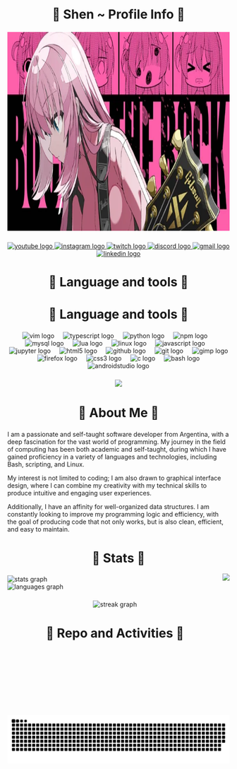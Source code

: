 ###

<h1 align="center">🌸 Shen ~ Profile Info 🌸</h1>

###

<div align="center">
  <img height="450" src="https://raw.githubusercontent.com/Shentxt/NordicBreeze/main/assets/bocchi.webp"  />
</div>

###

<div align="center">
  <a href="https://www.youtube.com/channel/UC2BBmW7bPx5umSY02J1tqmA" target="_blank">
    <img src="https://img.shields.io/static/v1?message=Youtube&logo=youtube&label=&color=FF0000&logoColor=white&labelColor=&style=for-the-badge" height="35" alt="youtube logo"  />
  </a>
  <a href="https://www.instagram.com/settrhig/" target="_blank">
    <img src="https://img.shields.io/static/v1?message=Instagram&logo=instagram&label=&color=E4405F&logoColor=white&labelColor=&style=for-the-badge" height="35" alt="instagram logo"  />
  </a>
  <a href="https://www.twitch.tv/shentty" target="_blank">
    <img src="https://img.shields.io/static/v1?message=Twitch&logo=twitch&label=&color=9146FF&logoColor=white&labelColor=&style=for-the-badge" height="35" alt="twitch logo"  />
  </a>
  <a href="https://discord.com/channels/@me" target="_blank">
    <img src="https://img.shields.io/static/v1?message=Discord&logo=discord&label=&color=7289DA&logoColor=white&labelColor=&style=for-the-badge" height="35" alt="discord logo"  />
  </a>
  <a href="mailto:shenblaskowitz@gmail.com" target="_blank">
    <img src="https://img.shields.io/static/v1?message=Gmail&logo=gmail&label=&color=D14836&logoColor=white&labelColor=&style=for-the-badge" height="35" alt="gmail logo"  />
  </a>
  <a href="https://www.linkedin.com/in/federico-p-065a42217/" target="_blank">
    <img src="https://img.shields.io/static/v1?message=LinkedIn&logo=linkedin&label=&color=0077B5&logoColor=white&labelColor=&style=for-the-badge" height="35" alt="linkedin logo"  />
  </a>
</div>

###

<h1 align="center">🌸 Language and tools 🌸</h1>

###

[](https://github-profile-trophy.vercel.app/?username=Shentxt&theme=nord&no-frame=true&no-bg=true&margin-w=4)

###

<h1 align="center">🌸 Language and tools 🌸</h1>

###

<div align="center">
  <img src="https://cdn.jsdelivr.net/gh/devicons/devicon/icons/vim/vim-original.svg" height="40" alt="vim logo"  />
  <img width="12" />
  <img src="https://cdn.jsdelivr.net/gh/devicons/devicon/icons/typescript/typescript-original.svg" height="40" alt="typescript logo"  />
  <img width="12" />
  <img src="https://cdn.jsdelivr.net/gh/devicons/devicon/icons/python/python-original.svg" height="40" alt="python logo"  />
  <img width="12" />
  <img src="https://cdn.jsdelivr.net/gh/devicons/devicon/icons/npm/npm-original-wordmark.svg" height="40" alt="npm logo"  />
  <img width="12" />
  <img src="https://cdn.jsdelivr.net/gh/devicons/devicon/icons/mysql/mysql-original.svg" height="40" alt="mysql logo"  />
  <img width="12" />
  <img src="https://cdn.jsdelivr.net/gh/devicons/devicon/icons/lua/lua-original.svg" height="40" alt="lua logo"  />
  <img width="12" />
  <img src="https://cdn.jsdelivr.net/gh/devicons/devicon/icons/linux/linux-original.svg" height="40" alt="linux logo"  />
  <img width="12" />
  <img src="https://cdn.jsdelivr.net/gh/devicons/devicon/icons/javascript/javascript-original.svg" height="40" alt="javascript logo"  />
  <img width="12" />
  <img src="https://cdn.jsdelivr.net/gh/devicons/devicon/icons/jupyter/jupyter-original.svg" height="40" alt="jupyter logo"  />
  <img width="12" />
  <img src="https://cdn.jsdelivr.net/gh/devicons/devicon/icons/html5/html5-original.svg" height="40" alt="html5 logo"  />
  <img width="12" />
  <img src="https://cdn.jsdelivr.net/gh/devicons/devicon/icons/github/github-original.svg" height="40" alt="github logo"  />
  <img width="12" />
  <img src="https://cdn.jsdelivr.net/gh/devicons/devicon/icons/git/git-original.svg" height="40" alt="git logo"  />
  <img width="12" />
  <img src="https://cdn.jsdelivr.net/gh/devicons/devicon/icons/gimp/gimp-original.svg" height="40" alt="gimp logo"  />
  <img width="12" />
  <img src="https://cdn.jsdelivr.net/gh/devicons/devicon/icons/firefox/firefox-original.svg" height="40" alt="firefox logo"  />
  <img width="12" />
  <img src="https://cdn.jsdelivr.net/gh/devicons/devicon/icons/css3/css3-original.svg" height="40" alt="css3 logo"  />
  <img width="12" />
  <img src="https://cdn.jsdelivr.net/gh/devicons/devicon/icons/c/c-original.svg" height="40" alt="c logo"  />
  <img width="12" />
  <img src="https://cdn.jsdelivr.net/gh/devicons/devicon/icons/bash/bash-original.svg" height="40" alt="bash logo"  />
  <img width="12" />
  <img src="https://cdn.jsdelivr.net/gh/devicons/devicon/icons/androidstudio/androidstudio-original.svg" height="40" alt="androidstudio logo"  />
</div>

###

<div align="center">
  <img src="https://visitor-badge.laobi.icu/badge?page_id=Shentxt.Shentxt&"  />
</div>

<h1 align="center">🌸 About Me 🌸</h1>

###

I am a passionate and self-taught software developer from Argentina, with a deep fascination for the vast world of programming. My journey in the field of computing has been both academic and self-taught, during which I have gained proficiency in a variety of languages and technologies, including Bash, scripting, and Linux.

My interest is not limited to coding; I am also drawn to graphical interface design, where I can combine my creativity with my technical skills to produce intuitive and engaging user experiences.

Additionally, I have an affinity for well-organized data structures. I am constantly looking to improve my programming logic and efficiency, with the goal of producing code that not only works, but is also clean, efficient, and easy to maintain.

###

<h1 align="center">🌸 Stats 🌸</h1>

<img align="right" height="320" src="https://i.pinimg.com/564x/5a/89/68/5a8968f81ff3b1738c2a6389cdfb3935.jpg"  />

###

<div align="left">
  <img src="https://github-readme-stats.vercel.app/api?username=Shentxt&hide_title=false&hide_rank=false&show_icons=true&include_all_commits=true&count_private=true&disable_animations=false&theme=dracula&locale=en&hide_border=false&order=1" height="150" alt="stats graph" /> <br>
  <img src="https://github-readme-stats.vercel.app/api/top-langs?username=Shentxt&locale=en&hide_title=false&layout=compact&card_width=320&langs_count=5&theme=dracula&hide_border=false&order=2" height="150" alt="languages graph"  />
</div>

###

<div align="center">
  <img src="https://streak-stats.demolab.com?user=Shentxt&locale=en&mode=daily&theme=dark&hide_border=false&border_radius=5&order=3" height="220" alt="streak graph"  />
</div>

### 

<h1 align="center">🌸 Repo and Activities 🌸</h1>

###

[](https://github-contributor-stats.vercel.app/api?username=Shentxt&limit=5&theme=dark&combine_all_yearly_contributions=true)

###

<img src="https://raw.githubusercontent.com/Shentxt/Shentxt/output/snake.svg" alt="Snake animation" />

###
